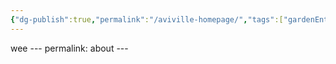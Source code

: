```yaml
---
{"dg-publish":true,"permalink":"/aviville-homepage/","tags":["gardenEntry"]}
---
```


wee
--- permalink: about ---